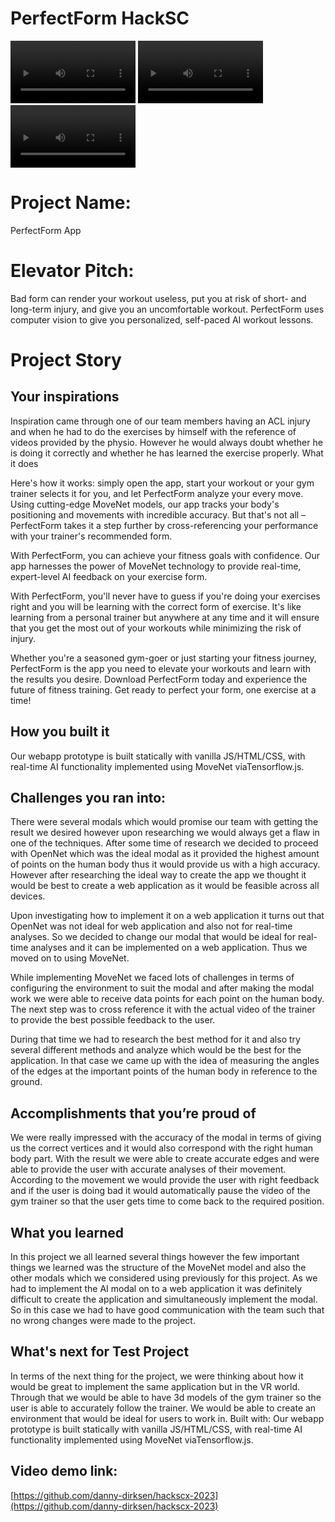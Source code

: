 # PerfectForm HackSC

<video src="./docs/demo.mp4" controls="controls" style="display:inline-block;max-width: 200px;"></video>
<video src="./docs/demo-tips.mp4" controls="controls" style="display:inline-block;max-width: 200px;"></video>
<video src="./docs/demo-mobile.mp4" controls="controls" style="display:inline-block;max-width: 200px;"></video>

# Project Name:

PerfectForm App

# Elevator Pitch:

Bad form can render your workout useless, put you at risk of short- and long-term injury, and give you an uncomfortable workout. PerfectForm uses computer vision to give you personalized, self-paced AI workout lessons.

# Project Story

## Your inspirations

Inspiration came through one of our team members having an ACL injury and when he had to do the exercises by himself with the reference of videos provided by the physio. However he would always doubt whether he is doing it correctly and whether he has learned the exercise properly.
What it does

Here's how it works: simply open the app, start your workout or your gym trainer selects it for you, and let PerfectForm analyze your every move. Using cutting-edge MoveNet models, our app tracks your body's positioning and movements with incredible accuracy. But that's not all – PerfectForm takes it a step further by cross-referencing your performance with your trainer's recommended form.

With PerfectForm, you can achieve your fitness goals with confidence. Our app harnesses the power of MoveNet technology to provide real-time, expert-level AI feedback on your exercise form.

With PerfectForm, you'll never have to guess if you're doing your exercises right and you will be learning with the correct form of exercise. It's like learning from a personal trainer but anywhere at any time and it will ensure that you get the most out of your workouts while minimizing the risk of injury.

Whether you're a seasoned gym-goer or just starting your fitness journey, PerfectForm is the app you need to elevate your workouts and learn with the results you desire. Download PerfectForm today and experience the future of fitness training. Get ready to perfect your form, one exercise at a time!

## How you built it

Our webapp prototype is built statically with vanilla JS/HTML/CSS, with real-time AI functionality implemented using MoveNet viaTensorflow.js.

## Challenges you ran into:

There were several modals which would promise our team with getting the result we desired however upon researching we would always get a flaw in one of the techniques. After some time of research we decided to proceed with OpenNet which was the ideal modal as it provided the highest amount of points on the human body thus it would provide us with a high accuracy. However after researching the ideal way to create the app we thought it would be best to create a web application as it would be feasible across all devices.

Upon investigating how to implement it on a web application it turns out that OpenNet was not ideal for web application and also not for real-time analyses. So we decided to change our modal that would be ideal for real-time analyses and it can be implemented on a web application. Thus we moved on to using MoveNet. 

While implementing MoveNet we faced lots of challenges in terms of configuring the environment to suit the modal and after making the modal work we were able to receive data points for each point on the human body. The next step was to cross reference it with the actual video of the trainer to provide the best possible feedback to the user. 

During that time we had to research the best method for it and also try several different methods and analyze which would be the best for the application. In that case we came up with the idea of measuring the angles of the edges at the important points of the human body in reference to the ground. 

## Accomplishments that you’re proud of

We were really impressed with the accuracy of the modal in terms of giving us the correct vertices and it would also correspond with the right human body part. With the result we were able to create accurate edges and were able to provide the user with accurate analyses of their movement. According to the movement we would provide the user with right feedback and if the user is doing bad it would automatically pause the video of the gym trainer so that the user gets time to come back to the required position. 

## What you learned

In this project we all learned several things however the few important things we learned was the structure of the MoveNet model and also the other modals which we considered using previously for this project. As we had to implement the AI modal on to a web application it was definitely difficult to create the application and simultaneously implement the modal. So in this case we had to have good communication with the team such that no wrong changes were made to the project.

## What's next for Test Project

In terms of the next thing for the project, we were thinking about how it would be great to implement the same application but in the VR world. Through that we would be able to have 3d models of the gym trainer so the user is able to accurately follow the trainer. We would be able to create an environment that would be ideal for users to work in. 
Built with:
Our webapp prototype is built statically with vanilla JS/HTML/CSS, with real-time AI functionality implemented using MoveNet viaTensorflow.js.

## Video demo link:

[https://github.com/danny-dirksen/hackscx-2023](https://github.com/danny-dirksen/hackscx-2023)
